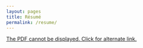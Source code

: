 ```yaml
---
layout: pages
title: Résumé
permalink: /resume/
---
```


<object width="492" height="492" type="application/pdf" data="/Resume.pdf?#view=FitH&scrollbar=0&toolbar=0&navpanes=0">
    <p><a href="/Resume.pdf">The PDF cannot be displayed. Click for alternate link.</a></p>
</object>
